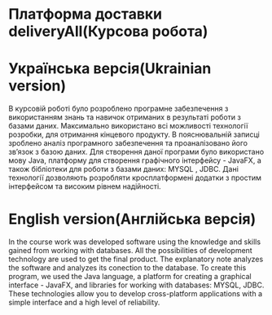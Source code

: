 # Платформа доставки deliveryAll(Курсова робота)

# Українська версія(Ukrainian version)

В курсовій роботі було розроблено програмне забезпечення з використанням знань та навичок отриманих в результаті роботи з базами даних. Максимально використано всі можливості технології розробки, для отримання кінцевого продукту. В пояснювальній записці зроблено аналіз програмного забезпечення та проаналізовано його зв’язок з базою даних. 
Для створення даної програми було використано мову Java, платформу для створення графічного інтерфейсу - JavaFX, а також бібліотеки для роботи з базами даних: MYSQL , JDBC. Дані технології дозволяють розробляти кросплатформені додатки з простим інтерфейсом та високим рівнем надійності.

# English version(Англійська версія)

In the course work was developed software using the knowledge and skills gained from working with databases. All the possibilities of development technology are used to get the final product. The explanatory note analyzes the software and analyzes its conection to the database.
To create this program, we used the Java language, a platform for creating a graphical interface - JavaFX, and libraries for working with databases: MYSQL, JDBC. These technologies allow you to develop cross-platform applications with a simple interface and a high level of reliability.
